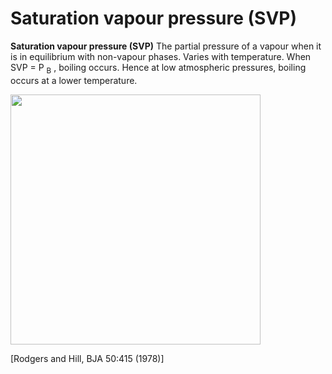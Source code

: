 ---
---
# Saturation vapour pressure (SVP)

**Saturation vapour pressure (SVP)** The partial pressure of a vapour
when it is in equilibrium with non-vapour phases. Varies with
temperature. When SVP = P <sub>B</sub> , boiling occurs. Hence at low
atmospheric pressures, boiling occurs at a lower temperature.

<img src="images/image064.jpg" width="400" />

\[Rodgers and Hill, BJA 50:415 (1978)\]

